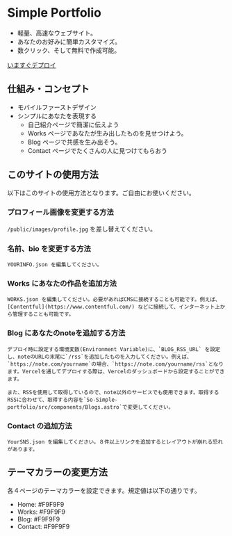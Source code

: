 # Simple Portfolio

- 軽量、高速なウェブサイト。
- あなたのお好みに簡単カスタマイズ。
- 数クリック、そして無料で作成可能。

[いますぐデプロイ](example.com)

## 仕組み・コンセプト

- モバイルファーストデザイン
- シンプルにあなたを表現する
  - 自己紹介ページで簡潔に伝えよう
  - Works ページであなたが生み出したものを見せつけよう。
  - Blog ページで共感を生み出そう。
  - Contact ページでたくさんの人に見つけてもらおう

## このサイトの使用方法
以下はこのサイトの使用方法となります。ご自由にお使いください。

### プロフィール画像を変更する方法
  
  `/public/images/profile.jpg` を差し替えてください。

### 名前、bio を変更する方法
  
    YOURINFO.json を編集してください。

### Works にあなたの作品を追加方法

    WORKS.json を編集してください。必要があればCMSに接続することも可能です。例えば、[Contentful](https://www.contentful.com/) などに接続して、インターネット上から管理することも可能です。

### Blog にあなたのnoteを追加する方法

    デプロイ時に設定する環境変数(Environment Variable)に、`BLOG_RSS_URL` を設定し、noteのURLの末尾に`/rss`を追加したものを入力してください。例えば、`https://note.com/yourname`の場合、`https://note.com/yourname/rss`となります。Vercelを通してデプロイする際は、Vercelのダッシュボードから設定することができます。

    また、RSSを使用して取得しているので、note以外のサービスでも使用できます。取得するRSSに合わせて、取得する内容を`So-Simple-portfolio/src/components/Blogs.astro`で変更してください。

### Contact の追加方法

    YourSNS.json を編集してください。８件以上リンクを追加するとレイアウトが崩れる恐れがあります。

## テーマカラーの変更方法
各４ページのテーマカラーを設定できます。規定値は以下の通りです。

- Home: #F9F9F9
- Works: #F9F9F9
- Blog: #F9F9F9
- Contact: #F9F9F9
